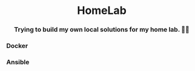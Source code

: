 <p align="center">
  <h1 align="center">HomeLab
  <h3 align="center">Trying to build my own local solutions for my home lab. 👨‍💻</h3>
</p>

### Docker

### Ansible